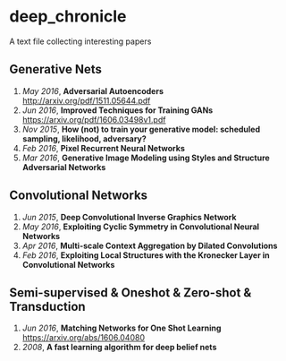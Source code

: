 # deep_chronicle
A text file collecting interesting papers

## Generative Nets
1. *May 2016*, **Adversarial Autoencoders** http://arxiv.org/pdf/1511.05644.pdf
2. *Jun 2016*, **Improved Techniques for Training GANs** https://arxiv.org/pdf/1606.03498v1.pdf
3. *Nov 2015*, **How (not) to train your generative model: scheduled sampling, likelihood, adversary?** 
4. *Feb 2016*, **Pixel Recurrent Neural Networks**
5. *Mar 2016*, **Generative Image Modeling using Styles and Structure Adversarial Networks**

## Convolutional Networks 
1. *Jun 2015*, **Deep Convolutional Inverse Graphics Network**
2. *May 2016*, **Exploiting Cyclic Symmetry in Convolutional Neural Networks**
3. *Apr 2016*, **Multi-scale Context Aggregation by Dilated Convolutions**
4. *Feb 2016*, **Exploiting Local Structures with the Kronecker Layer in Convolutional Networks**

## Semi-supervised & Oneshot & Zero-shot & Transduction
1. *Jun 2016*, **Matching Networks for One Shot Learning** https://arxiv.org/abs/1606.04080
2. *2008*, **A fast learning algorithm for deep belief nets**
